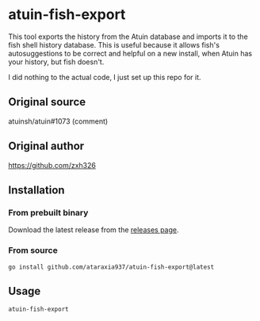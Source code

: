 # atuin-fish-export

This tool exports the history from the Atuin database and imports it to the fish
shell history database. This is useful because it allows fish's autosuggestions
to be correct and helpful on a new install, when Atuin has your history, but
fish doesn't.

I did nothing to the actual code, I just set up this repo for it.

## Original source

atuinsh/atuin#1073 (comment)

## Original author

https://github.com/zxh326

## Installation

### From prebuilt binary

Download the latest release from the [releases page](https://github.com/ataraxia937/atuin-fish-export/releases).

### From source

```fish
go install github.com/ataraxia937/atuin-fish-export@latest
```

## Usage

```fish
atuin-fish-export
```
